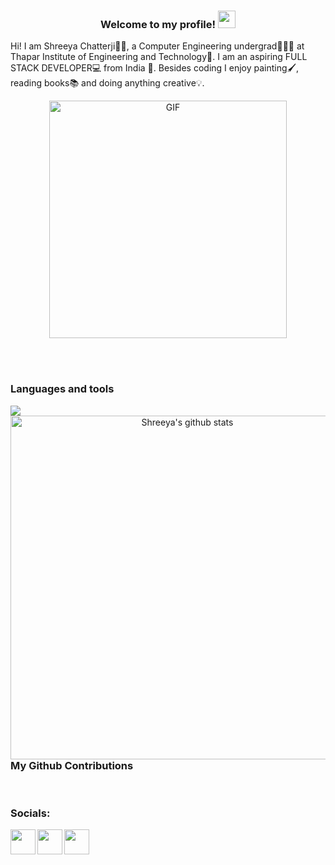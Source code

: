 <h3 align="center">
  Welcome to my profile!
  <img src="https://media.giphy.com/media/hvRJCLFzcasrR4ia7z/giphy.gif" width="28">
</h3>

Hi! I am Shreeya Chatterji👩🏻, a Computer Engineering undergrad👩🏻‍💻 at Thapar Institute of Engineering and Technology🏫. I am an aspiring FULL STACK DEVELOPER💻 from India 🚀. Besides coding I enjoy painting🖌, reading books📚  and doing anything creative💡.

<p align='center'>
    <img width="380" align="center" alt="GIF" src="https://media.giphy.com/media/L1R1tvI9svkIWwpVYr/giphy.gif" />
</p>
<br/>


<br/>
<h3>Languages and tools</h3>
<p align='center'>
    <img align='left' src="https://skillicons.dev/icons?i=html,css,js,bootstrap,react,c,cpp,java,python,tensorflow,pytorch,dart,flutter,git,github,vscode,linux,githubactions&perline=6" width='auto' height='auto'/>
    <img width="550" height="auto" align="right" alt="Shreeya's github stats" src="https://github-readme-stats.vercel.app/api?username=shreeyachatzz&show_icons=true&theme=react&count_private=true&include_all_commits=true&hide_border=true" />
</p>


<br/>
<h3>My Github Contributions</h3>
<p align='center'>
</p>

<br/>
<h3 align='left'>Socials:</h3>
<p align='left'>
  <a href="https://dev.to/shreeyachatzz" align='left'><img height="40" src="https://skillicons.dev/icons?i=devto" align='left'/></a>
  <a href="https://www.instagram.com/shreeya_chatz/" align='left'><img height="40" src="https://skillicons.dev/icons?i=instagram" align='left'/></a>
  <a href="https://www.linkedin.com/in/shreeya-chatterji-3b9732203/" align='left'><img height="40" src="https://skillicons.dev/icons?i=linkedin"align='left'/></a>
</p>
